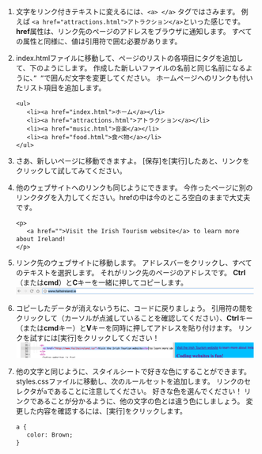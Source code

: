 1. 文字をリンク付きテキストに変えるには、`<a> </a>` タグではさみます。 例えば `<a href="attractions.html">アトラクション</a>`といった感じです。**href**属性は、リンク先のページのアドレスをブラウザに通知します。 すべての属性と同様に、値は引用符で囲む必要があります。

1. index.htmlファイルに移動して、ページのリストの各項目にタグを追加して、下のようにします。 作成した新しいファイルの名前と同じ名前になるように、`” ”`で囲んだ文字を変更してください。 ホームページへのリンクも付いたリスト項目を追加します。
   ```
   <ul>
      <li><a href="index.html">ホーム</a></li>
      <li><a href="attractions.html">アトラクション</a></li>
      <li><a href="music.html">音楽</a></li>
      <li><a href="food.html">食べ物</a></li>
   </ul>
   ```
2. さあ、新しいページに移動できますよ。 \[保存\]を\[実行\]したあと、リンクをクリックして試してみてください。
3. 他のウェブサイトへのリンクも同じようにできます。 今作ったページに別のリンクタグを入力してください。hrefの中は今のところ空白のままで大丈夫です。
   ```
   <p>
      <a href="">Visit the Irish Tourism website</a> to learn more about Ireland!
   </p>
   ```
4. リンク先のウェブサイトに移動します。 アドレスバーをクリックし、すべてのテキストを選択します。 それがリンク先のページのアドレスです。 **Ctrl**（または**cmd**）と**C**キーを一緒に押してコピーします。![](assets/AddressBarURL.png)
5. コピーしたデータが消えないうちに、コードに戻りましょう。 引用符の間をクリックして（カーソルが点滅していることを確認してください）、**Ctrl**キー（または**cmd**キー）と**V**キーを同時に押してアドレスを貼り付けます。 リンクを試すには\[実行\]をクリックしてください！![](assets/LinkTagWithURL.png)
6. 他の文字と同じように、スタイルシートで好きな色にすることができます。 styles.cssファイルに移動し、次のルールセットを追加します。 リンクのセレクタが`a`であることに注意してください。 好きな色を選んでください！ リンクであることが分かるように、他の文字の色とは違う色にしましょう。 変更した内容を確認するには、\[実行\]をクリックします。
   ```
   a {
      color: Brown;
   }
   ```



